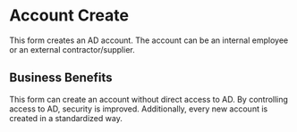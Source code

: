 # Account Create

This form creates an AD account. The account can be an internal employee or an external contractor/supplier. 

## Business Benefits

This form can create an account without direct access to AD. By controlling access to AD, security is improved. Additionally, every new account is created in a standardized way.

